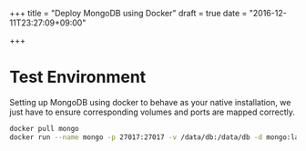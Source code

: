 +++
title = "Deploy MongoDB using Docker"
draft = true
date = "2016-12-11T23:27:09+09:00"

+++

# Test Environment

Setting up MongoDB using docker to behave as your native installation, we just have to ensure corresponding volumes and ports are mapped correctly.

```bash
docker pull mongo
docker run --name mongo -p 27017:27017 -v /data/db:/data/db -d mongo:latest
```
